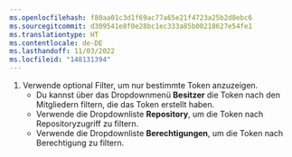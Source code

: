 ```yaml
---
ms.openlocfilehash: f80aa01c3d1f69ac77a65e21f4723a25b2d8ebc6
ms.sourcegitcommit: d309541e8f0e28bc1ec333a85b00218627e54fe1
ms.translationtype: HT
ms.contentlocale: de-DE
ms.lasthandoff: 11/03/2022
ms.locfileid: "148131394"
---
```

1. Verwende optional Filter, um nur bestimmte Token anzuzeigen. 
   - Du kannst über das Dropdownmenü **Besitzer** die Token nach den Mitgliedern filtern, die das Token erstellt haben. 
   - Verwende die Dropdownliste **Repository**, um die Token nach Repositoryzugriff zu filtern. 
   - Verwende die Dropdownliste **Berechtigungen**, um die Token nach Berechtigung zu filtern.
